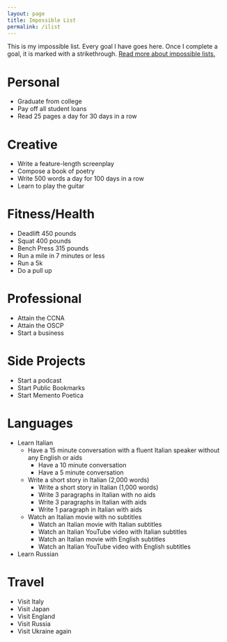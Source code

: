 ```yaml
---
layout: page
title: Impossible List
permalink: /ilist
---
```

This is my impossible list. Every goal I have goes here. Once I complete a goal, it is marked with a strikethrough. [Read more about impossible lists.](https://impossiblehq.com/impossible-list/)

# Personal
- Graduate from college
- Pay off all student loans
- Read 25 pages a day for 30 days in a row


# Creative
- Write a feature-length screenplay
- Compose a book of poetry
- Write 500 words a day for 100 days in a row
- Learn to play the guitar


# Fitness/Health
- Deadlift 450 pounds
- Squat 400 pounds
- Bench Press 315 pounds
- Run a mile in 7 minutes or less
- Run a 5k
- Do a pull up


# Professional
- Attain the CCNA
- Attain the OSCP
- Start a business


# Side Projects
- Start a podcast
- Start Public Bookmarks
- Start Memento Poetica

# Languages
- Learn Italian
  - Have a 15 minute conversation with a fluent Italian speaker without any English or aids
    - Have a 10 minute conversation
    - Have a 5 minute conversation
  - Write a short story in Italian (2,000 words)
    - Write a short story in Italian (1,000 words)
    - Write 3 paragraphs in Italian with no aids
    - Write 3 paragraphs in Italian with aids
    - Write 1 paragraph in Italian with aids
  - Watch an Italian movie with no subtitles
    - Watch an Italian movie with Italian subtitles
    - Watch an Italian YouTube video with Italian subtitles
    - Watch an Italian movie with English subtitles
    - Watch an Italian YouTube video with English subtitles
- Learn Russian

# Travel
- Visit Italy
- Visit Japan
- Visit England
- Visit Russia
- Visit Ukraine again